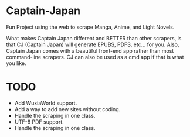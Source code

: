 # Captain-Japan

Fun Project using the web to scrape Manga, Anime, and Light Novels.

What makes Captain Japan different and BETTER than other scrapers, is that CJ (Captain Japan) will generate EPUBS, PDFS, etc... for you. Also, Captain Japan comes with a beautiful front-end app rather than most command-line scrapers. CJ can also be used as a cmd app if that is what you like.

# TODO
- Add WuxiaWorld support.
- Add a way to add new sites without coding.
- Handle the scraping in one class.
- UTF-8 PDF support.
- Handle the scraping in one class.
